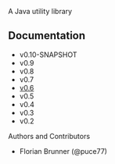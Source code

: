 A Java utility library

## Documentation
    
* v0.10-SNAPSHOT
* v0.9
* v0.8
* v0.7
* [v0.6](0.6)
* v0.5
* v0.4
* v0.3
* v0.2

Authors and Contributors

* Florian Brunner (@puce77)
